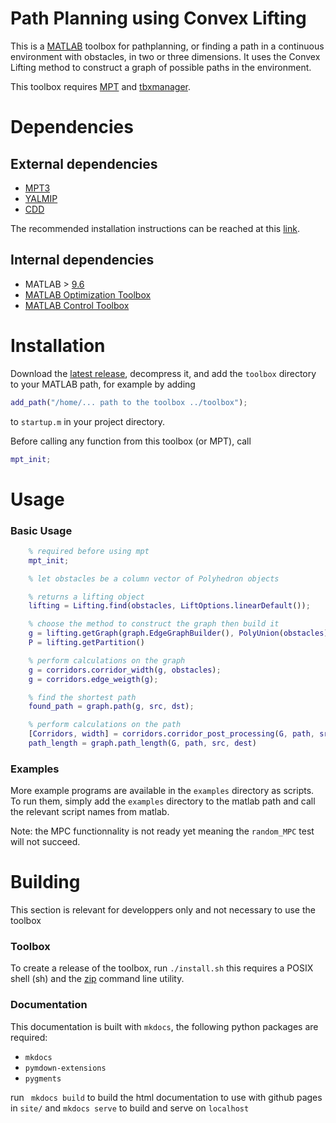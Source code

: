 # Path Planning using Convex Lifting

This is a [MATLAB](https://mathworks.com) toolbox for pathplanning, or finding a path in a continuous environment with obstacles, in two or three dimensions.
It uses the Convex Lifting method to construct a graph of possible paths in the environment.

This toolbox requires [MPT](https://www.mpt3.org/) and [tbxmanager](https://www.tbxmanager.com/).


# Dependencies

## External dependencies
* [MPT3](https://www.mpt3.org/)
* [YALMIP](https://yalmip.github.io/)
* [CDD](https://people.inf.ethz.ch/fukudak/cdd_home/index.html)

The recommended installation instructions can be reached at this [link](https://www.mpt3.org/Main/Installation).

## Internal dependencies
* MATLAB  > [9.6](https://fr.mathworks.com/support/requirements/previous-releases.html)
* [MATLAB Optimization Toolbox](https://fr.mathworks.com/products/optimization.html)
* [MATLAB Control Toolbox](https://fr.mathworks.com/products/control.html)
  
# Installation

Download the [latest release](https://github.com/breakmit-0/PNC-CL/releases), decompress it, and add the `toolbox` directory to your MATLAB path, for example by adding
```matlab
add_path("/home/... path to the toolbox ../toolbox");
```
to `startup.m` in your project directory.

Before calling any function from this toolbox (or MPT), call 
```matlab
mpt_init;
```

# Usage

### Basic Usage

```matlab
    % required before using mpt
    mpt_init; 

    % let obstacles be a column vector of Polyhedron objects

    % returns a lifting object
    lifting = Lifting.find(obstacles, LiftOptions.linearDefault());

    % choose the method to construct the graph then build it
    g = lifting.getGraph(graph.EdgeGraphBuilder(), PolyUnion(obstacles).convexHull());
    P = lifting.getPartition()

    % perform calculations on the graph
    g = corridors.corridor_width(g, obstacles);
    g = corridors.edge_weigth(g);

    % find the shortest path
    found_path = graph.path(g, src, dst);

    % perform calculations on the path
    [Corridors, width] = corridors.corridor_post_processing(G, path, src, dest, obstacles, 100);
    path_length = graph.path_length(G, path, src, dest)
```

### Examples

More example programs are available in the `examples` directory as scripts. To run them, simply add the `examples` directory to the matlab path and call the relevant script names from matlab.

Note: the MPC functionnality is not ready yet meaning the `random_MPC` test will not succeed.

# Building

This section is relevant for developpers only and not necessary to use the toolbox

### Toolbox

To create a release of the toolbox, run `./install.sh` this requires a POSIX shell (sh) and the [zip](https://infozip.sourceforge.net/Zip.html) command line utility.


### Documentation

This documentation is built with `mkdocs`, the following python packages are required:

* `mkdocs`
* `pymdown-extensions`
* `pygments`


run ` mkdocs build`  to build the html documentation to use with github pages in `site/`
and `mkdocs serve` to build and serve on `localhost`



